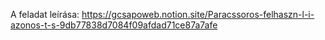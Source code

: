 A feladat leírása:
https://gcsapoweb.notion.site/Paracssoros-felhaszn-l-i-azonos-t-s-9db77838d7084f09afdad71ce87a7afe
